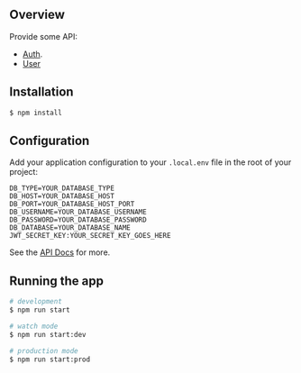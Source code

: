## Overview

Provide some API:

- [Auth](https://github.com/lethaitongg/nestjsDemo/blob/main/src/%40core/auth/auth.controller.ts).
- [User](https://github.com/lethaitongg/nestjsDemo/blob/main/src/%40core/user/user.controller.ts)

## Installation

```bash
$ npm install
```

## Configuration

Add your application configuration to your `.local.env` file in the root of your project:

```shell
DB_TYPE=YOUR_DATABASE_TYPE
DB_HOST=YOUR_DATABASE_HOST
DB_PORT=YOUR_DATABASE_HOST_PORT
DB_USERNAME=YOUR_DATABASE_USERNAME
DB_PASSWORD=YOUR_DATABASE_PASSWORD
DB_DATABASE=YOUR_DATABASE_NAME
JWT_SECRET_KEY:YOUR_SECRET_KEY_GOES_HERE
```

See the [API Docs](https://orkhan.gitbook.io/typeorm/docs/data-source-options) for more.

## Running the app

```bash
# development
$ npm run start

# watch mode
$ npm run start:dev

# production mode
$ npm run start:prod
```
